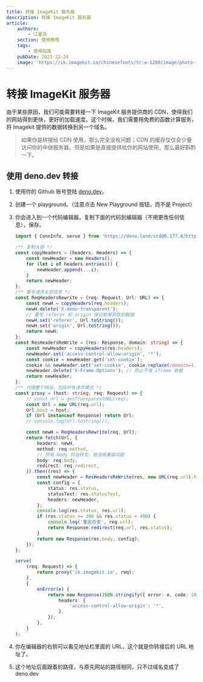 ```yaml
---
title: 转接 ImageKit 服务器
description: 转接 ImageKit 服务器
article:
    authors:
        - 江夏尧
    section: 使用教程
    tags:
        - 使用指南
    pubDate: 2023-12-24
    image: 'https://ik.imagekit.io/chinesefonts/tr:w-1200/image/photo-1508804185872-d7badad00f7d.jfif'
---
```


# 转接 ImageKit 服务器

由于某些原因，我们可能需要转接一下 ImageKit 服务提供商的 CDN，使得我们的网站得到更快，更好的加载速度。这个时候，我们需要用免费的函数计算服务，将 Imagekit 提供的数据转换到另一个域名。

> 如果你是转接给 CDN 使用，那么完全没有问题；CDN 的缓存仅仅会少量访问你的中继服务器。但是如果是直接提供给你的网站使用，那么最好斟酌一下。

## 使用 deno.dev 转接

1. 使用你的 Github 账号登陆 [deno.dev](https://deno.dev)。

2. 创建一个 playground。（注意点击 New Playground 按钮，而不是 Project）

3. 你会进入到一个代码编辑器，复制下面的代码到编辑器（不用更改任何信息），保存。

    ```ts
    import { ConnInfo, serve } from 'https://deno.land/std@0.177.0/http/server.ts';

    /** 复制头部 */
    const copyHeaders = (headers: Headers) => {
        const newHeader = new Headers();
        for (let i of headers.entries()) {
            newHeader.append(...i);
        }
        return newHeader;
    };
    /** 重写请求头部信息 */
    const ReqHeadersRewrite = (req: Request, Url: URL) => {
        const newH = copyHeaders(req.headers);
        newH.delete('X-deno-transparent');
        // 重写 referer 和 origin 保证能够获取到数据
        newH.set('referer', Url.toString());
        newH.set('origin', Url.toString());
        return newH;
    };
    const ResHeadersReWrite = (res: Response, domain: string) => {
        const newHeader = copyHeaders(res.headers);
        newHeader.set('access-control-allow-origin', '*');
        const cookie = newHeader.get('set-cookie');
        cookie && newHeader.set('set-cookie', cookie.replace(/domain=(.+?);/, `domain=${domain};`));
        newHeader.delete('X-Frame-Options'); // 防止不准 iframe 嵌套
        return newHeader;
    };
    /** 代理整个网站，包括所有请求模式 */
    const proxy = (host: string, req: Request) => {
        // const Url = getTransparentURL(req);
        const Url = new URL(req.url);
        Url.host = host;
        if (Url instanceof Response) return Url;
        // console.log(Url.toString());

        const newH = ReqHeadersRewrite(req, Url);
        return fetch(Url, {
            headers: newH,
            method: req.method,
            // 所有 body 将会转交，故没啥兼容问题
            body: req.body,
            redirect: req.redirect,
        }).then((res) => {
            const newHeader = ResHeadersReWrite(res, new URL(req.url).host);
            const config = {
                status: res.status,
                statusText: res.statusText,
                headers: newHeader,
            };
            console.log(res.status, res.url);
            if (res.status >= 300 && res.status < 400) {
                console.log('重定向至', req.url);
                return Response.redirect(req.url, res.status);
            }
            return new Response(res.body, config);
        });
    };

    serve(
        (req: Request) => {
            return proxy('ik.imagekit.io', req);
        },
        {
            onError(e) {
                return new Response(JSON.stringify({ error: e, code: 101 }), {
                    headers: {
                        'access-control-allow-origin': '*',
                    },
                });
            },
        }
    );
    ```

4. 你在编辑器的右侧可以看见地址栏里面的 URL，这个就是你转接后的 URL 地址了。

5. 这个地址后面跟着的路径，与原先网站的路径相同，只不过域名变成了 deno.dev
